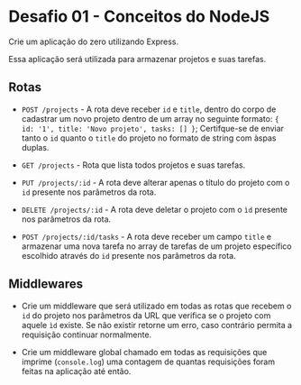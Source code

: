 # Desafio 01 - Conceitos do NodeJS

Crie um aplicação do zero utilizando Express.

Essa aplicação será utilizada para armazenar projetos e suas tarefas.

## Rotas

- `POST /projects` - A rota deve receber `id` e `title`, dentro do corpo de cadastrar um novo projeto dentro de um array no seguinte formato: `{ id: '1', title: 'Novo projeto', tasks: [] }`; Certifque-se de enviar tanto o `id` quanto o `title` do projeto no formato de string com àspas duplas.

- `GET /projects` - Rota que lista todos projetos e suas tarefas.

- `PUT /projects/:id` - A rota deve alterar apenas o título do projeto com o `id` presente nos parâmetros da rota.

- `DELETE /projects/:id` - A rota deve deletar o projeto com o `ìd` presente nos parâmetros da rota.

- `POST /projects/:id/tasks` - A rota deve receber um campo `title` e armazenar uma nova tarefa no array de tarefas de um projeto específico escolhido através do `id` presente nos parâmetros da rota.

## Middlewares

- Crie um middleware que será utilizado em todas as rotas que recebem o `id` do projeto nos parâmetros da URL que verifica se o projeto com aquele `ìd` existe. Se não existir retorne um erro, caso contrário permita a requisição continuar normalmente.

- Crie um middleware global chamado em todas as requisições que imprime (`console.log`) uma contagem de quantas requisições foram feitas na aplicação até então.

